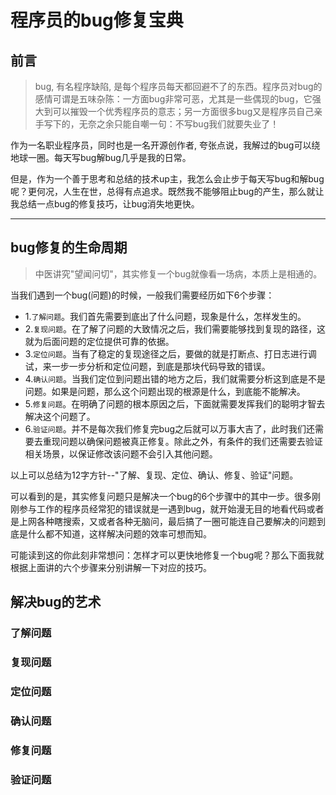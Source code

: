 # 程序员的bug修复宝典

## 前言

> bug, 有名程序缺陷, 是每个程序员每天都回避不了的东西。程序员对bug的感情可谓是五味杂陈：一方面bug非常可恶，尤其是一些偶现的bug，它强大到可以摧毁一个优秀程序员的意志；另一方面很多bug又是程序员自己亲手写下的，无奈之余只能自嘲一句：不写bug我们就要失业了！

作为一名职业程序员，同时也是一名开源创作者, 夸张点说，我解过的bug可以绕地球一圈。每天写bug解bug几乎是我的日常。

但是，作为一个善于思考和总结的技术up主，我怎么会止步于每天写bug和解bug呢？更何况，人生在世，总得有点追求。既然我不能够阻止bug的产生，那么就让我总结一点bug的修复技巧，让bug消失地更快。

---

## bug修复的生命周期

> 中医讲究"望闻问切"，其实修复一个bug就像看一场病，本质上是相通的。

当我们遇到一个bug(问题)的时候，一般我们需要经历如下6个步骤：

* 1.`了解问题`。我们首先需要到底出了什么问题，现象是什么，怎样发生的。
* 2.`复现问题`。在了解了问题的大致情况之后，我们需要能够找到复现的路径，这就为后面问题的定位提供可靠的依据。
* 3.`定位问题`。当有了稳定的复现途径之后，要做的就是打断点、打日志进行调试，来一步一步分析和定位问题，到底是那块代码导致的错误。
* 4.`确认问题`。当我们定位到问题出错的地方之后，我们就需要分析这到底是不是问题。如果是问题，那么这个问题出现的根源是什么，到底能不能解决。
* 5.`修复问题`。在明确了问题的根本原因之后，下面就需要发挥我们的聪明才智去解决这个问题了。
* 6.`验证问题`。并不是每次我们修复完bug之后就可以万事大吉了，此时我们还需要去重现问题以确保问题被真正修复。除此之外，有条件的我们还需要去验证相关场景，以保证修改该问题不会引入其他问题。

以上可以总结为12字方针--"了解、复现、定位、确认、修复、验证"问题。

可以看到的是，其实修复问题只是解决一个bug的6个步骤中的其中一步。很多刚刚参与工作的程序员经常犯的错误就是一遇到bug，就开始漫无目的地看代码或者是上网各种瞎搜索，又或者各种无脑问，最后搞了一圈可能连自己要解决的问题到底是什么都不知道，这样解决问题的效率可想而知。

可能读到这的你此刻非常想问：怎样才可以更快地修复一个bug呢？那么下面我就根据上面讲的六个步骤来分别讲解一下对应的技巧。

## 解决bug的艺术


### 了解问题


### 复现问题


### 定位问题


### 确认问题


### 修复问题


### 验证问题
